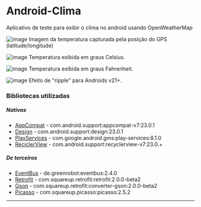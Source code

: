# Android-Clima
Aplicativo de teste para exibir o clima no android usando OpenWeatherMap

![image](prints/location.png)
Imagem da temperatura capturada pela posição do GPS (latitude/longitude)

![image](prints/celsius.png)
Temperatura exibida em graus Celsius.

![image](prints/celsius.png)
Temperatura exibida em graus Fahrenheit.

![image](prints/ripple-feedback.png)
Efeito de "ripple" para Androids v21+.

### Bibliotecas utilizadas
##### Nativas
* [AppCompat] - com.android.support:appcompat-v7:23.0.1
* [Design] - com.android.support:design:23.0.1
* [PlayServices] - com.google.android.gms:play-services:8.1.0
* [ReciclerView] - com.android.support:recyclerview-v7:23.0.+

##### De terceiros
* [EventBus] - de.greenrobot:eventbus:2.4.0
* [Retrofit] - com.squareup.retrofit:retrofit:2.0.0-beta2
* [Gson] - com.squareup.retrofit:converter-gson:2.0.0-beta2
* [Picasso] - com.squareup.picasso:picasso:2.5.2


---
[AppCompat]:https://developer.android.com/tools/support-library/features.html
[Design]:http://android-developers.blogspot.com.br/2015/05/android-design-support-library.html
[PlayServices]:https://developers.google.com/android/guides/setup
[ReciclerView]:https://developer.android.com/training/material/lists-cards.html
[EventBus]:https://github.com/greenrobot/EventBus
[Retrofit]:http://square.github.io/retrofit/
[Gson]:https://github.com/google/gson
[Picasso]:http://square.github.io/picasso/
